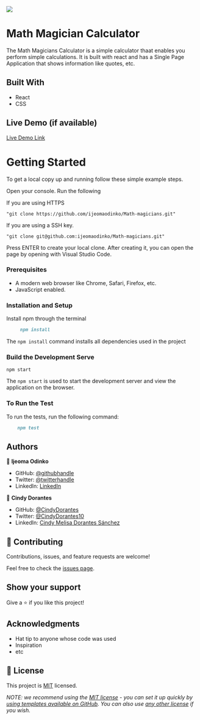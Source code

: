 ![](https://img.shields.io/badge/Microverse-blueviolet)

# Math Magician Calculator

The Math Magicians Calculator is a simple calculator thaat enables you perform simple calculations. It is built with react and has a Single Page Application that shows information like quotes, etc. 

## Built With
 - React 
 - CSS

## Live Demo (if available)

[Live Demo Link](https://livedemo.com)


# Getting Started

To get a local copy up and running follow these simple example steps.

Open your console. Run the following 

If you are using HTTPS

    "git clone https://github.com/ijeomaodinko/Math-magicians.git" 

If you are using a SSH key.

    "git clone git@github.com:ijeomaodinko/Math-magicians.git" 


Press ENTER to create your local clone. After creating it, you can open the page by opening with Visual Studio Code. 


### Prerequisites
- A modern web browser like Chrome, Safari, Firefox, etc.
- JavaScript enabled.


### Installation and Setup
Install npm through the terminal 

```markdown
     npm install
```
The `npm install` command installs all dependencies used in the project

### Build the Development Serve 

    npm start
    
   The `npm start` is used to start the development server and view the application on the browser.
   
   
### To Run the Test 
To run the tests, run the following command:

```markdown
    npm test
```

## Authors

👤 **Ijeoma Odinko**

- GitHub: [@githubhandle](https://github.com/ijeomaodinko)
- Twitter: [@twitterhandle](https://twitter.com/iodinko)
- LinkedIn: [LinkedIn](https://linkedin.com/in/ijeomaodinko)

👤 **Cindy Dorantes**

- GitHub: [@CindyDorantes](https://github.com/CindyDorantes)
- Twitter: [@CindyDorantes10](https://twitter.com/CindyDorantes10)
- LinkedIn: [Cindy Melisa Dorantes Sánchez](https://www.linkedin.com/in/cindydorantessanchez/)



## 🤝 Contributing

Contributions, issues, and feature requests are welcome!

Feel free to check the [issues page](../../issues/).


## Show your support

Give a ⭐️ if you like this project!


## Acknowledgments

- Hat tip to anyone whose code was used
- Inspiration
- etc

## 📝 License

This project is [MIT](./LICENSE) licensed.

_NOTE: we recommend using the [MIT license](https://choosealicense.com/licenses/mit/) - you can set it up quickly by [using templates available on GitHub](https://docs.github.com/en/communities/setting-up-your-project-for-healthy-contributions/adding-a-license-to-a-repository). You can also use [any other license](https://choosealicense.com/licenses/) if you wish._

